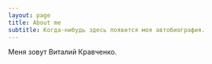 ```yaml
---
layout: page
title: About me
subtitle: Когда-нибудь здесь появится моя автобиография.
---
```


Меня зовут Виталий Кравченко.
